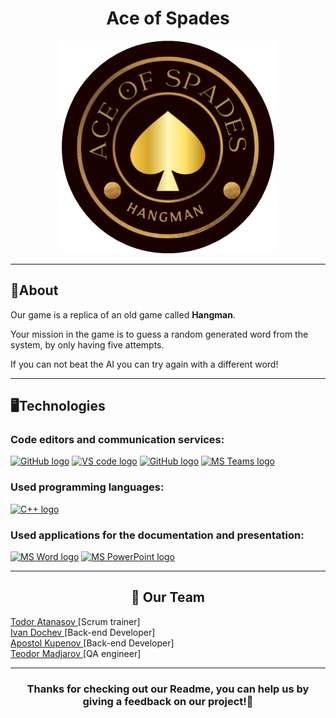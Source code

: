 <h1 align = "center">Ace of Spades</h1>
<p align="center">
<img src="images/Logo.png" alt = "logo">
</p>

<hr>
<h2> 📰About</h2>
<p>Our game is a replica of an old game called <b>Hangman</b>.</p>
<p>Your mission in the game is to guess a random generated word from the system, by only having five attempts.</p>
<p>If you can not beat the AI you can try again with a different word!</p>
<hr>
<h2> 🖥️Technologies </h2>
<h3> Code editors and communication services: </h3>
<p>
    <a href="https://visualstudio.microsoft.com/vs/"><img src="https://visualstudio.microsoft.com/wp-content/uploads/2021/10/Product-Icon.svg" alt="GitHub logo" width = "50"/></a>
    <a href="https://code.visualstudio.com/"><img src="https://upload.wikimedia.org/wikipedia/commons/thumb/9/9a/Visual_Studio_Code_1.35_icon.svg/2048px-Visual_Studio_Code_1.35_icon.svg.png" alt="VS code logo" width=48px /></a>
    <a href="https://github.com/"><img src="https://cdn-icons-png.flaticon.com/512/2111/2111612.png" alt="GitHub logo" width = "50"/></a>
    <a href="https://www.microsoft.com/en/microsoft-teams/group-chat-software"><img src="https://img.icons8.com/color/344/microsoft-teams.png" alt = "MS Teams logo" width="50px" /></a>
</p>
<h3> Used programming languages:</h3>
<p align="left">
    <a href="https://www.cplusplus.com/"><img src="https://brandslogos.com/wp-content/uploads/thumbs/c-logo-vector.svg" alt="C++ logo" width="50px"/></a>
</p>
<h3> Used applications for the documentation and presentation:</h3>
<p align="left">
    <a href="https://www.microsoft.com/en-ww/microsoft-365/word"><img src="https://img.icons8.com/color/344/ms-word.png" alt="MS Word logo" width=48px /></a>
    <a href="https://www.microsoft.com/en-ww/microsoft-365/powerpoint"><img src="https://img.icons8.com/color/344/ms-powerpoint.png" alt="MS PowerPoint logo" width=48px /></a>
</p>
<hr>
<h2 align = "center">🧒 Our Team</h2>
 <a href = "https://github.com/TYAtanasov21"> Todor Atanasov </a> [Scrum trainer]<br>
 <a href = "https://github.com/IDDochev21"> Ivan Dochev </a> [Back-end Developer]<br>
 <a href = "https://github.com/AYKupenov21"> Apostol Kupenov </a> [Back-end Developer]<br>
 <a href = "https://github.com/TSMadzharov21"> Teodor Madjarov </a> [QA engineer]<br>

<hr>
<h3> <p align="center">Thanks for checking out our Readme, you can help us by giving a feedback on our project!💖</p><h3>
